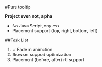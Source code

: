 #Pure tooltip

**Project even not, alpha**

* No Java Script, ony css
* Placement support (top, right, bottom, left)

##Task List

1. ✓ Fade in animation 
2. Browser support optimization
3. Placement (before, after) rtl support
